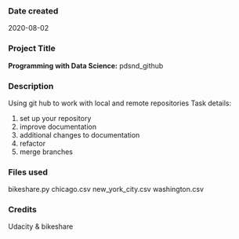 ### Date created
2020-08-02

### Project Title
**Programming with Data Science:** pdsnd_github

### Description
Using git hub to work with local and remote repositories
Task details:
1. set up your repository
2. improve documentation
3. additional changes to documentation
4. refactor
5. merge branches

### Files used
bikeshare.py
chicago.csv
new_york_city.csv
washington.csv

### Credits
Udacity & bikeshare
